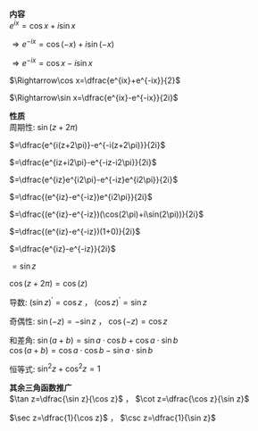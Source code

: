 **内容**  
$e^{ix}=\cos x+i\sin x$  
  
$\Rightarrow e^{-ix}=\cos(-x)+i\sin(-x)$  
  
$\Rightarrow e^{-ix}=\cos x-i\sin x$  
  
$\Rightarrow\cos x=\dfrac{e^{ix}+e^{-ix}}{2}$  
  
$\Rightarrow\sin x=\dfrac{e^{ix}-e^{-ix}}{2i}$  
  
**性质**  
周期性: $\sin(z+2\pi)$  
  
$=\dfrac{e^{i(z+2\pi)}-e^{-i(z+2\pi)}}{2i}$  
  
$=\dfrac{e^{iz+i2\pi}-e^{-iz-i2\pi}}{2i}$  
  
$=\dfrac{e^{iz}e^{i2\pi}-e^{-iz}e^{i2\pi}}{2i}$  
  
$=\dfrac{(e^{iz}-e^{-iz})e^{i2\pi}}{2i}$  
  
$=\dfrac{(e^{iz}-e^{-iz})(\cos(2\pi)+i\sin(2\pi))}{2i}$  
  
$=\dfrac{(e^{iz}-e^{-iz})(1+0)}{2i}$  
  
$=\dfrac{e^{iz}-e^{-iz}}{2i}$  
  
$=\sin z$  
  
$\cos(z+2\pi)=\cos(z)$  
  
导数: $(\sin z)^\prime=\cos z$ ， $(\cos z)^\prime=\sin z$  
  
奇偶性: $\sin(-z)=-\sin z$ ， $\cos(-z)=\cos z$  
  
和差角: $\sin(a+b)=\sin a\cdot\cos b+\cos a\cdot\sin b$  
$\cos(a+b)=\cos a\cdot\cos b-\sin a\cdot\sin b$  
  
恒等式: $\sin^2z+\cos^2z=1$  
  
**其余三角函数推广**  
$\tan z=\dfrac{\sin z}{\cos z}$ ， $\cot z=\dfrac{\cos z}{\sin z}$  
  
$\sec z=\dfrac{1}{\cos z}$ ， $\csc z=\dfrac{1}{\sin z}$  

